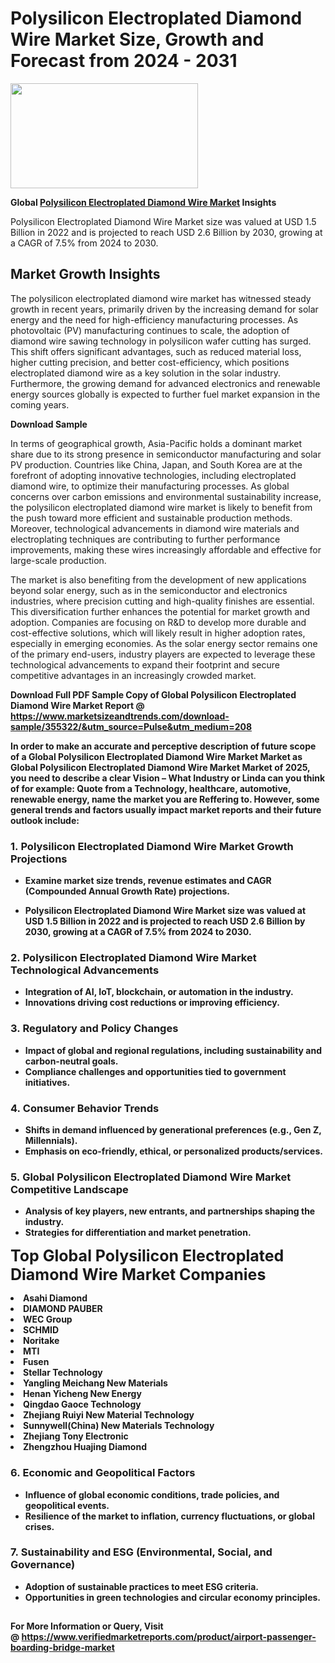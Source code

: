<H1>Polysilicon Electroplated Diamond Wire Market Size, Growth and Forecast from 2024 - 2031</H1><img class="aligncenter size-medium wp-image-584254" src="https://thirdeyenews.in/wp-content/uploads/2024/09/Global-Market-Research-300x168.jpeg" alt="" width="300" height="168" /><p><strong>Global&nbsp;<a href="https://www.marketsizeandtrends.com/download-sample/355322/&amp;utm_source=Pulse&amp;utm_medium=208">Polysilicon Electroplated Diamond Wire Market</a> Insights</strong></p><p>Polysilicon Electroplated Diamond Wire Market size was valued at USD 1.5 Billion in 2022 and is projected to reach USD 2.6 Billion by 2030, growing at a CAGR of 7.5% from 2024 to 2030.</p><p><h2>Market Growth Insights</h2> <p>The polysilicon electroplated diamond wire market has witnessed steady growth in recent years, primarily driven by the increasing demand for solar energy and the need for high-efficiency manufacturing processes. As photovoltaic (PV) manufacturing continues to scale, the adoption of diamond wire sawing technology in polysilicon wafer cutting has surged. This shift offers significant advantages, such as reduced material loss, higher cutting precision, and better cost-efficiency, which positions electroplated diamond wire as a key solution in the solar industry. Furthermore, the growing demand for advanced electronics and renewable energy sources globally is expected to further fuel market expansion in the coming years.</p> <p><strong>Download Sample</strong></p> <p>In terms of geographical growth, Asia-Pacific holds a dominant market share due to its strong presence in semiconductor manufacturing and solar PV production. Countries like China, Japan, and South Korea are at the forefront of adopting innovative technologies, including electroplated diamond wire, to optimize their manufacturing processes. As global concerns over carbon emissions and environmental sustainability increase, the polysilicon electroplated diamond wire market is likely to benefit from the push toward more efficient and sustainable production methods. Moreover, technological advancements in diamond wire materials and electroplating techniques are contributing to further performance improvements, making these wires increasingly affordable and effective for large-scale production.</p> <p>The market is also benefiting from the development of new applications beyond solar energy, such as in the semiconductor and electronics industries, where precision cutting and high-quality finishes are essential. This diversification further enhances the potential for market growth and adoption. Companies are focusing on R&D to develop more durable and cost-effective solutions, which will likely result in higher adoption rates, especially in emerging economies. As the solar energy sector remains one of the primary end-users, industry players are expected to leverage these technological advancements to expand their footprint and secure competitive advantages in an increasingly crowded market.</p> <p><strong></p><p><span class=""><strong>Download Full PDF Sample Copy of Global Polysilicon Electroplated Diamond Wire Market Report</strong> @ <a href="https://www.marketsizeandtrends.com/download-sample/355322/&amp;utm_source=Pulse&amp;utm_medium=208" target="_blank">https://www.marketsizeandtrends.com/download-sample/355322/&amp;utm_source=Pulse&amp;utm_medium=208</a></span></p><p>In order to make an accurate and perceptive description of future scope of a Global&nbsp;Polysilicon Electroplated Diamond Wire Market Market as Global&nbsp;Polysilicon Electroplated Diamond Wire Market Market of 2025, you need to describe a clear Vision &ndash; What Industry or Linda can you think of for example: Quote from a Technology, healthcare, automotive, renewable energy, name the market you are Reffering to. However, some general trends and factors usually impact market reports and their future outlook include:</p><h3>1.&nbsp;<strong>Polysilicon Electroplated Diamond Wire Market Growth Projections</strong></h3><ul><li>Examine market size trends, revenue estimates and CAGR (Compounded Annual Growth Rate) projections.</li><li><p>Polysilicon Electroplated Diamond Wire Market size was valued at USD 1.5 Billion in 2022 and is projected to reach USD 2.6 Billion by 2030, growing at a CAGR of 7.5% from 2024 to 2030.</p></li></ul><h3>2.&nbsp;<strong>Polysilicon Electroplated Diamond Wire Market Technological Advancements</strong></h3><ul><li>Integration of AI, IoT, blockchain, or automation in the industry.</li><li>Innovations driving cost reductions or improving efficiency.</li></ul><h3>3.&nbsp;<strong>Regulatory and Policy Changes</strong></h3><ul><li>Impact of global and regional regulations, including sustainability and carbon-neutral goals.</li><li>Compliance challenges and opportunities tied to government initiatives.</li></ul><h3>4.&nbsp;<strong>Consumer Behavior Trends</strong></h3><ul><li>Shifts in demand influenced by generational preferences (e.g., Gen Z, Millennials).</li><li>Emphasis on eco-friendly, ethical, or personalized products/services.</li></ul><h3>5.&nbsp;<strong>Global Polysilicon Electroplated Diamond Wire Market Competitive Landscape</strong></h3><ul><li>Analysis of key players, new entrants, and partnerships shaping the industry.</li><li>Strategies for differentiation and market penetration.</li></ul><p data-pm-slice="1 1 []"><span style="color: inherit; font-family: inherit; font-size: 25px;">Top Global Polysilicon Electroplated Diamond Wire Market Companies</span></p><div class="" data-test-id=""><p><li>Asahi Diamond</li><li> DIAMOND PAUBER</li><li> WEC Group</li><li> SCHMID</li><li> Noritake</li><li> MTI</li><li> Fusen</li><li> Stellar Technology</li><li> Yangling Meichang New Materials</li><li> Henan Yicheng New Energy</li><li> Qingdao Gaoce Technology</li><li> Zhejiang Ruiyi New Material Technology</li><li> Sunnywell(China) New Materials Technology</li><li> Zhejiang Tony Electronic</li><li> Zhengzhou Huajing Diamond</li></p></div><h3>6.&nbsp;<strong>Economic and Geopolitical Factors</strong></h3><ul><li>Influence of global economic conditions, trade policies, and geopolitical events.</li><li>Resilience of the market to inflation, currency fluctuations, or global crises.</li></ul><h3>7.&nbsp;<strong>Sustainability and ESG (Environmental, Social, and Governance)</strong></h3><ul><li>Adoption of sustainable practices to meet ESG criteria.</li><li>Opportunities in green technologies and circular economy principles.</li></ul><h2><strong style="font-size: 14px;">For More Information or Query, Visit @&nbsp;</strong><a style="background-color: #ffffff; font-size: 14px;" href="https://www.marketsizeandtrends.com/report/polysilicon-electroplated-diamond-wire-market/" target="_blank">https://www.verifiedmarketreports.com/product/airport-passenger-boarding-bridge-market</a></h2>
